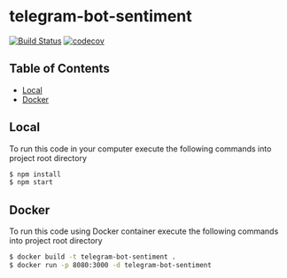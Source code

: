 # telegram-bot-sentiment

[![Build Status](https://travis-ci.org/leonardofurnielis/telegram-bot-sentiment.svg?branch=master)](https://travis-ci.org/leonardofurnielis/telegram-bot-sentiment)
[![codecov](https://codecov.io/gh/leonardofurnielis/telegram-bot-sentiment/branch/master/graph/badge.svg?token=deQmKPNEIY)](https://codecov.io/gh/leonardofurnielis/telegram-bot-sentiment)

## Table of Contents

- [Local](#local)
- [Docker](#docker)

## Local

To run this code in your computer execute the following commands into project root directory

```bash
$ npm install
$ npm start
```

## Docker

To run this code using Docker container execute the following commands into project root directory

```bash
$ docker build -t telegram-bot-sentiment .
$ docker run -p 8080:3000 -d telegram-bot-sentiment
```
